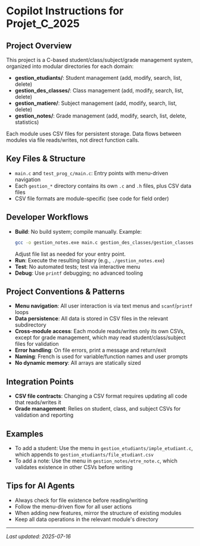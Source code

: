 # Copilot Instructions for Projet_C_2025

## Project Overview
This project is a C-based student/class/subject/grade management system, organized into modular directories for each domain:
- **gestion_etudiants/**: Student management (add, modify, search, list, delete)
- **gestion_des_classes/**: Class management (add, modify, search, list, delete)
- **gestion_matiere/**: Subject management (add, modify, search, list, delete)
- **gestion_notes/**: Grade management (add, modify, search, list, delete, statistics)

Each module uses CSV files for persistent storage. Data flows between modules via file reads/writes, not direct function calls.

## Key Files & Structure
- `main.c` and `test_prog_c/main.c`: Entry points with menu-driven navigation
- Each `gestion_*` directory contains its own `.c` and `.h` files, plus CSV data files
- CSV file formats are module-specific (see code for field order)

## Developer Workflows
- **Build**: No build system; compile manually. Example:
  ```sh
  gcc -o gestion_notes.exe main.c gestion_des_classes/gestion_classes.c gestion_etudiants/imple_etudiant.c gestion_matiere/matiere.c gestion_notes/etre_note.c
  ```
  Adjust file list as needed for your entry point.
- **Run**: Execute the resulting binary (e.g., `./gestion_notes.exe`)
- **Test**: No automated tests; test via interactive menu
- **Debug**: Use `printf` debugging; no advanced tooling

## Project Conventions & Patterns
- **Menu navigation**: All user interaction is via text menus and `scanf`/`printf` loops
- **Data persistence**: All data is stored in CSV files in the relevant subdirectory
- **Cross-module access**: Each module reads/writes only its own CSVs, except for grade management, which may read student/class/subject files for validation
- **Error handling**: On file errors, print a message and return/exit
- **Naming**: French is used for variable/function names and user prompts
- **No dynamic memory**: All arrays are statically sized

## Integration Points
- **CSV file contracts**: Changing a CSV format requires updating all code that reads/writes it
- **Grade management**: Relies on student, class, and subject CSVs for validation and reporting

## Examples
- To add a student: Use the menu in `gestion_etudiants/imple_etudiant.c`, which appends to `gestion_etudiants/file_etudiant.csv`
- To add a note: Use the menu in `gestion_notes/etre_note.c`, which validates existence in other CSVs before writing

## Tips for AI Agents
- Always check for file existence before reading/writing
- Follow the menu-driven flow for all user actions
- When adding new features, mirror the structure of existing modules
- Keep all data operations in the relevant module's directory

---
_Last updated: 2025-07-16_
